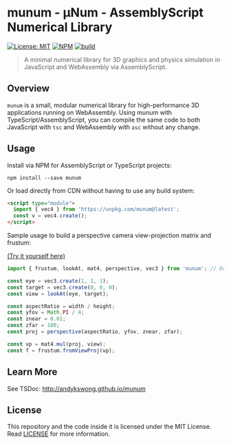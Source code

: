 # munum - μNum - AssemblyScript Numerical Library
[![License: MIT](https://img.shields.io/badge/License-MIT-yellow.svg)](./LICENSE) [![NPM](https://img.shields.io/npm/v/munum)](https://www.npmjs.com/package/munum) [![build](https://github.com/andykswong/munum/actions/workflows/build.yaml/badge.svg)](https://github.com/andykswong/munum/actions/workflows/build.yaml)

> A minimal numerical library for 3D graphics and physics simulation in JavaScript and WebAssembly via AssemblyScript.

## Overview
`munum` is a small, modular numerical library for high-performance 3D applications running on WebAssembly. Using munum with TypeScript/AssemblyScript, you can compile the same code to both JavaScript with `tsc` and WebAssembly with `asc` without any change.

## Usage
Install via NPM for AssemblyScript or TypeScript projects: 

```shell
npm install --save munum
```

Or load directly from CDN without having to use any build system:
```html
<script type="module">
  import { vec4 } from 'https://unpkg.com/munum@latest';
  const v = vec4.create();
</script>
```

Sample usage to build a perspective camera view-projection matrix and frustum:

[(Try it yourself here)](https://codepen.io/andykswong/pen/yLbPzGy?editors=0011)
```javascript
import { frustum, lookAt, mat4, perspective, vec3 } from 'munum'; // Or load from CDN

const eye = vec3.create(1, 1, 1);
const target = vec3.create(0, 0, 0);
const view = lookAt(eye, target);

const aspectRatio = width / height;
const yfov = Math.PI / 4;
const znear = 0.01;
const zfar = 100;
const proj = perspective(aspectRatio, yfov, znear, zfar);

const vp = mat4.mul(proj, view);
const f = frustum.fromViewProj(vp);
```

## Learn More
See TSDoc: http://andykswong.github.io/munum

## License
This repository and the code inside it is licensed under the MIT License. Read [LICENSE](./LICENSE) for more information.
